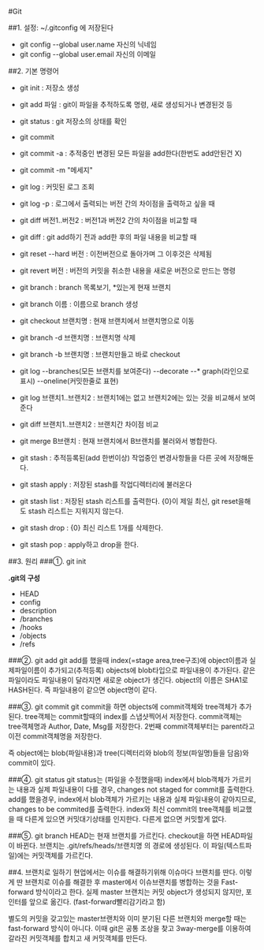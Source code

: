 #Git

##1. 설정: ~/.gitconfig 에 저장된다
* git config --global user.name 자신의 닉네임
* git config --global user.email 자신의 이메일

##2. 기본 명령어
* git init : 저장소 생성
* git add 파일 : git이 파일을 추적하도록 명령, 새로 생성되거나 변경된것 등
* git status : git 저장소의 상태를 확인

* git commit
* git commit -a : 추적중인 변경된 모든 파일을 add한다(한번도 add안된건 X)
* git commit -m "메세지" 

* git log : 커밋된 로그 조회
* git log -p : 로그에서 출력되는 버전 간의 차이점을 출력하고 싶을 때
* git diff 버전1..버전2 : 버전1과 버전2 간의 차이점을 비교할 때
* git diff : git add하기 전과 add한 후의 파일 내용을 비교할 때 

* git reset --hard 버전 : 이전버전으로 돌아가며 그 이후것은 삭제됨
* git revert 버전 : 버전의 커밋을 취소한 내용을 새로운 버전으로 만드는 명령

* git branch : branch 목록보기, *있는게 현재 브랜치
* git branch 이름 : 이름으로 branch 생성
* git checkout 브랜치명 : 현재 브랜치에서 브랜치명으로 이동
* git branch -d 브랜치명 : 브랜치명 삭제
* git branch -b 브랜치명 : 브랜치만들고 바로 checkout

* git log --branches(모든 브랜치를 보여준다) --decorate --* graph(라인으로 표시) --oneline(커밋한줄로 표현)
* git log 브랜치1..브랜치2 : 브랜치1에는 없고 브랜치2에는 있는 것을 비교해서 보여준다
* git diff 브랜치1..브랜치2 : 브랜치간 차이점 비교

* git merge B브랜치 : 현재 브랜치에서 B브랜치를 불러와서 병합한다.

* git stash : 추적등록된(add 한번이상) 작업중인 변경사항들을 다른 곳에 저장해둔다.
* git stash apply : 저장된 stash를 작업디렉터리에 불러온다
* git stash list : 저장된 stash 리스트를 출력한다. {0}이 제일 최신, git reset을해도 stash 리스트는 지워지지 않는다.
* git stash drop : {0} 최신 리스트 1개를 삭제한다.
* git stash pop : apply하고 drop을 한다.

##3. 원리
###①. git init

**.git의 구성**

* HEAD
* config
* description
* /branches
* /hooks
* /objects
* /refs

###②. git add
git add를 했을때 index(=stage area,tree구조)에 object이름과 실제파일이름이  추가되고(추적등록)
objects에 blob타입으로 파일내용이 추가된다.
같은 파일이라도 파일내용이 달라지면 새로운 object가 생긴다.
object의 이름은 SHA1로 HASH된다. 즉 파일내용이 같으면 object명이 같다.

###③. git commit
git commit을 하면 objects에 commit객체와 tree객체가 추가된다. tree객체는 commit할때의 index를 스냅샷찍어서 저장한다. commit객체는 tree객체명과 Author, Date, Msg를 저장한다. 2번째 commit객체부터는 parent라고 이전 commit객체명을 저장한다.

즉 object에는 blob(파일내용)과 tree(디렉터리와 blob의 정보(파일명)들을 담음)와 commit이 있다.

###④. git status
git status는 (파일을 수정했을때) index에서 blob객체가 가르키는 내용과 실제 파일내용이 다를 경우, changes not staged for commit를 출력한다.
add를 했을경우, index에서 blob객체가 가르키는 내용과 실제 파일내용이 같아지므로, changes to be commited를 출력한다.
index와 최신 commit의 tree객체를 비교했을 때 다른게 있으면 커밋대기상태를 인지한다. 다른게 없으면 커밋할게 없다.

###⑤. git branch
HEAD는 현재 브랜치를 가르킨다. checkout을 하면 HEAD파일이 바뀐다. 브랜치는 .git/refs/heads/브랜치명 의 경로에 생성된다. 이 파일(텍스트파일)에는 커밋객체를 가르킨다. 

##4. 브랜치로 일하기
현업에서는 이슈를 해결하기위해 이슈마다 브랜치를 딴다. 이렇게 딴 브랜치로 이슈를 해결한 후 master에서 이슈브랜치를 병합하는 것을 Fast-forward 방식이라고 한다. 실제 master 브랜치는 커밋 object가 생성되지 않지만, 포인터를 앞으로 옮긴다. (fast-forward빨리감기라고 함)

별도의 커밋을 갖고있는 master브랜치와 이미 분기된 다른 브랜치와 merge할 때는 fast-forward 방식이 아니다. 이때 git은 공통 조상을 찾고 3way-merge를 이용하여 갈라진 커밋객체를 합치고 새 커밋객체를 만든다.